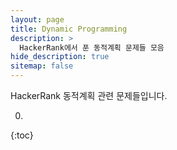 ```yaml
---
layout: page
title: Dynamic Programming
description: >
  HackerRank에서 푼 동적계획 문제들 모음
hide_description: true
sitemap: false
---
```

HackerRank 동적계획 관련 문제들입니다.

0. 
{:toc}
